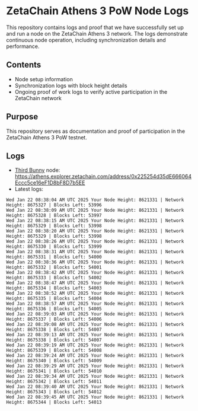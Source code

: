# ZetaChain Athens 3 PoW Node Logs
This repository contains logs and proof that we have successfully set up and run a node on the ZetaChain Athens 3 network. The logs demonstrate continuous node operation, including synchronization details and performance.

## Contents
- Node setup information
- Synchronization logs with block height details
- Ongoing proof of work logs to verify active participation in the ZetaChain network

## Purpose
This repository serves as documentation and proof of participation in the ZetaChain Athens 3 PoW testnet.

## Logs

- [Third Bunny](https://thirdbunny.xyz/) node: https://athens.explorer.zetachain.com/address/0x225254d35dE666064Eccc5ce16eF1D8bF8D7b5EE
- Latest logs:
```
Wed Jan 22 08:38:04 AM UTC 2025 Your Node Height: 8621331 | Network Height: 8675327 | Blocks Left: 53996
Wed Jan 22 08:38:09 AM UTC 2025 Your Node Height: 8621331 | Network Height: 8675328 | Blocks Left: 53997
Wed Jan 22 08:38:15 AM UTC 2025 Your Node Height: 8621331 | Network Height: 8675329 | Blocks Left: 53998
Wed Jan 22 08:38:20 AM UTC 2025 Your Node Height: 8621331 | Network Height: 8675329 | Blocks Left: 53998
Wed Jan 22 08:38:26 AM UTC 2025 Your Node Height: 8621331 | Network Height: 8675330 | Blocks Left: 53999
Wed Jan 22 08:38:31 AM UTC 2025 Your Node Height: 8621331 | Network Height: 8675331 | Blocks Left: 54000
Wed Jan 22 08:38:36 AM UTC 2025 Your Node Height: 8621331 | Network Height: 8675332 | Blocks Left: 54001
Wed Jan 22 08:38:42 AM UTC 2025 Your Node Height: 8621331 | Network Height: 8675333 | Blocks Left: 54002
Wed Jan 22 08:38:47 AM UTC 2025 Your Node Height: 8621331 | Network Height: 8675334 | Blocks Left: 54003
Wed Jan 22 08:38:52 AM UTC 2025 Your Node Height: 8621331 | Network Height: 8675335 | Blocks Left: 54004
Wed Jan 22 08:38:57 AM UTC 2025 Your Node Height: 8621331 | Network Height: 8675336 | Blocks Left: 54005
Wed Jan 22 08:39:03 AM UTC 2025 Your Node Height: 8621331 | Network Height: 8675337 | Blocks Left: 54006
Wed Jan 22 08:39:08 AM UTC 2025 Your Node Height: 8621331 | Network Height: 8675338 | Blocks Left: 54007
Wed Jan 22 08:39:13 AM UTC 2025 Your Node Height: 8621331 | Network Height: 8675338 | Blocks Left: 54007
Wed Jan 22 08:39:19 AM UTC 2025 Your Node Height: 8621331 | Network Height: 8675339 | Blocks Left: 54008
Wed Jan 22 08:39:24 AM UTC 2025 Your Node Height: 8621331 | Network Height: 8675340 | Blocks Left: 54009
Wed Jan 22 08:39:29 AM UTC 2025 Your Node Height: 8621331 | Network Height: 8675341 | Blocks Left: 54010
Wed Jan 22 08:39:34 AM UTC 2025 Your Node Height: 8621331 | Network Height: 8675342 | Blocks Left: 54011
Wed Jan 22 08:39:40 AM UTC 2025 Your Node Height: 8621331 | Network Height: 8675343 | Blocks Left: 54012
Wed Jan 22 08:39:45 AM UTC 2025 Your Node Height: 8621331 | Network Height: 8675344 | Blocks Left: 54013
```
